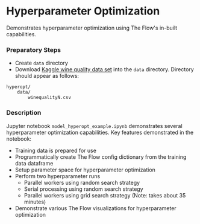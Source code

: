 # Hyperparameter Optimization

Demonstrates hyperparameter optimization using The Flow's in-built capabilities.

### Preparatory Steps

- Create `data` directory
- Download [Kaggle wine quality data set](https://www.kaggle.com/rajyellow46/wine-quality) into the `data` directory.  Directory should
  appear as follows:

```
hyperopt/
    data/
        winequalityN.csv
```

### Description

Jupyter notebook `model_hyperopt_example.ipynb` demonstrates several hyperparameter optimization capabilities. Key features demonstrated in the notebook:

- Training data is prepared for use
- Programmatically create The Flow config dictionary from the training data dataframe
- Setup parameter space for hyperparameter optimization
- Perform two hyperparameter runs
  - Parallel workers using random search strategy
  - Serial processing using random search strategy
  - Parallel workers using grid search strategy (Note: takes about 35 minutes)
- Demonstrate various The Flow visualizations for hyperparameter optimization
